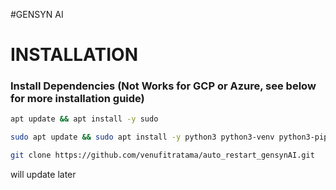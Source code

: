 #GENSYN AI

# INSTALLATION

### Install Dependencies (Not Works for GCP or Azure, see below for more installation guide)

```bash
apt update && apt install -y sudo
```

```bash
sudo apt update && sudo apt install -y python3 python3-venv python3-pip curl wget screen git lsof nano unzip iproute2 build-essential gcc g++
```

```bash
git clone https://github.com/venufitratama/auto_restart_gensynAI.git
```

will update later
